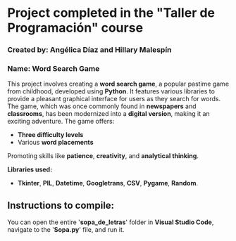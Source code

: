 # **Project completed in the "Taller de Programación" course**  
### **Created by:** **Angélica Díaz** and **Hillary Malespín**  
### **Name:** **Word Search Game**

This project involves creating a **word search game**, a popular pastime game from childhood, developed using **Python**. It features various libraries to provide a pleasant graphical interface for users as they search for words. The game, which was once commonly found in **newspapers** and **classrooms**, has been modernized into a **digital version**, making it an exciting adventure. The game offers:
- **Three difficulty levels**
- Various **word placements**
  
Promoting skills like **patience**, **creativity**, and **analytical thinking**.

**Libraries used:**  
- **Tkinter**, **PIL**, **Datetime**, **Googletrans**, **CSV**, **Pygame**, **Random**.

## **Instructions to compile:**
You can open the entire '**sopa_de_letras**' folder in **Visual Studio Code**, navigate to the '**Sopa.py**' file, and run it.
